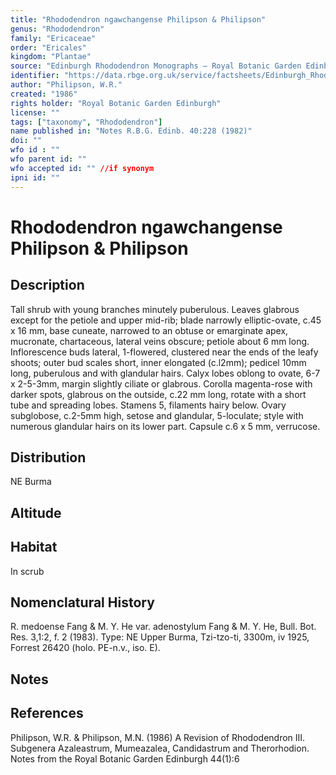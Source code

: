 ```yaml
---
title: "Rhododendron ngawchangense Philipson & Philipson"
genus: "Rhododendron"
family: "Ericaceae"
order: "Ericales"
kingdom: "Plantae"
source: "Edinburgh Rhododendron Monographs – Royal Botanic Garden Edinburgh"
identifier: "https://data.rbge.org.uk/service/factsheets/Edinburgh_Rhododendron_Monographs.xhtml"
author: "Philipson, W.R."
created: "1986"
rights holder: "Royal Botanic Garden Edinburgh"
license: ""
tags: ["taxonomy", "Rhododendron"]
name published in: "Notes R.B.G. Edinb. 40:228 (1982)"
doi: ""
wfo id : ""
wfo parent id: ""
wfo accepted id: "" //if synonym                      
ipni id: ""
---
```


                       

# Rhododendron ngawchangense Philipson & Philipson

## Description
Tall shrub with young branches minutely puberulous. Leaves glabrous except for the petiole and upper mid-rib; blade narrowly elliptic-ovate, c.45 x 16 mm, base cuneate, narrowed to an obtuse or emarginate apex, mucronate, chartaceous, lateral veins obscure; petiole about 6 mm long. Inflorescence buds lateral, 1-flowered, clustered near the ends of the leafy shoots; outer bud scales short, inner elongated (c.l2mm); pedicel 10mm long, puberulous and with glandular hairs. Calyx lobes oblong to ovate, 6-7 x 2-5-3mm, margin slightly ciliate or glabrous. Corolla magenta-rose with darker spots, glabrous on the outside, c.22 mm long, rotate with a short tube and spreading lobes. Stamens 5, filaments hairy below. Ovary subglobose, c.2-5mm high, setose and glandular, 5-loculate; style with numerous glandular hairs on its lower part. Capsule c.6 x 5 mm, verrucose.

## Distribution
NE Burma

## Altitude


## Habitat
In scrub

## Nomenclatural History
R. medoense Fang & M. Y. He var. adenostylum Fang & M. Y. He, Bull. Bot. Res. 3,1:2, f. 2 (1983). Type: NE Upper Burma, Tzi-tzo-ti, 3300m, iv 1925, Forrest 26420 (holo. PE-n.v., iso. E).
                       
## Notes


## References

Philipson, W.R. & Philipson, M.N. (1986) A Revision of Rhododendron III. Subgenera Azaleastrum, Mumeazalea, Candidastrum and Therorhodion. Notes from the Royal Botanic Garden Edinburgh 44(1):6
